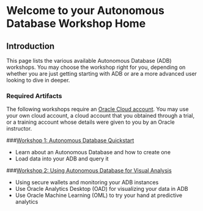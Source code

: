 
# Welcome to your Autonomous Database Workshop Home

##  Introduction

This page lists the various available Autonomous Database (ADB) workshops. You may choose the workshop right for you, depending on whether you are just getting starting with ADB or are a more advanced user looking to dive in deeper.

### Required Artifacts

The following workshops require an <a href="https://www.oracle.com/cloud/free/" target="\_blank"> Oracle Cloud account</a>. You may use your own cloud account, a cloud account that you obtained through a trial, or a training account whose details were given to you by an Oracle instructor.

###[Workshop 1: Autonomous Database Quickstart](./../adb-getting-started-workshop/)
- Learn about an Autonomous Database and how to create one
- Load data into your ADB and query it

###[Workshop 2: Using Autonomous Database for Visual Analysis](./../adb-journey-workshop/)
- Using secure wallets and monitoring your ADB instances
- Use Oracle Analytics Desktop (OAD) for visualizing your data in ADB
- Use Oracle Machine Learning (OML) to try your hand at predictive analytics
